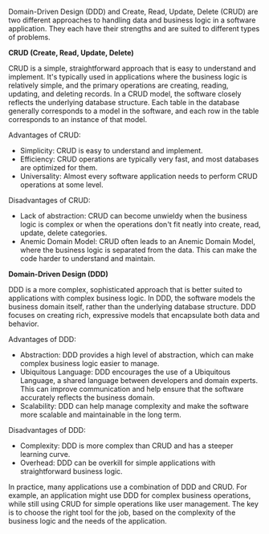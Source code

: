 Domain-Driven Design (DDD) and Create, Read, Update, Delete (CRUD) are two different approaches to handling data and business logic in a software application. They each have their strengths and are suited to different types of problems.

**CRUD (Create, Read, Update, Delete)**

CRUD is a simple, straightforward approach that is easy to understand and implement. It's typically used in applications where the business logic is relatively simple, and the primary operations are creating, reading, updating, and deleting records. In a CRUD model, the software closely reflects the underlying database structure. Each table in the database generally corresponds to a model in the software, and each row in the table corresponds to an instance of that model.

Advantages of CRUD:

- Simplicity: CRUD is easy to understand and implement.
- Efficiency: CRUD operations are typically very fast, and most databases are optimized for them.
- Universality: Almost every software application needs to perform CRUD operations at some level.

Disadvantages of CRUD:

- Lack of abstraction: CRUD can become unwieldy when the business logic is complex or when the operations don't fit neatly into create, read, update, delete categories.
- Anemic Domain Model: CRUD often leads to an Anemic Domain Model, where the business logic is separated from the data. This can make the code harder to understand and maintain.

**Domain-Driven Design (DDD)**

DDD is a more complex, sophisticated approach that is better suited to applications with complex business logic. In DDD, the software models the business domain itself, rather than the underlying database structure. DDD focuses on creating rich, expressive models that encapsulate both data and behavior.

Advantages of DDD:

- Abstraction: DDD provides a high level of abstraction, which can make complex business logic easier to manage.
- Ubiquitous Language: DDD encourages the use of a Ubiquitous Language, a shared language between developers and domain experts. This can improve communication and help ensure that the software accurately reflects the business domain.
- Scalability: DDD can help manage complexity and make the software more scalable and maintainable in the long term.

Disadvantages of DDD:

- Complexity: DDD is more complex than CRUD and has a steeper learning curve.
- Overhead: DDD can be overkill for simple applications with straightforward business logic.

In practice, many applications use a combination of DDD and CRUD. For example, an application might use DDD for complex business operations, while still using CRUD for simple operations like user management. The key is to choose the right tool for the job, based on the complexity of the business logic and the needs of the application.

<!-- Keywords -->

<!-- /Keywords -->
